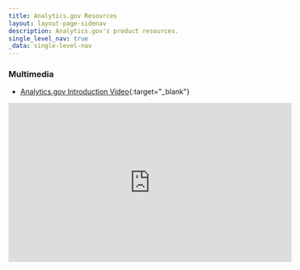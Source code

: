 ```yaml
---
title: Analytics.gov Resources
layout: layout-page-sidenav
description: Analytics.gov's product resources.
single_level_nav: true
_data: single-level-nav
---
```


### Multimedia

- [Analytics.gov Introduction Video](https://youtu.be/cqpXrAnTwRM){:target="_blank"}
<iframe width="560" height="315" src="https://www.youtube.com/embed/cqpXrAnTwRM" title="YouTube video player" frameborder="0" allow="accelerometer; autoplay; clipboard-write; encrypted-media; gyroscope; picture-in-picture; web-share" allowfullscreen></iframe>


